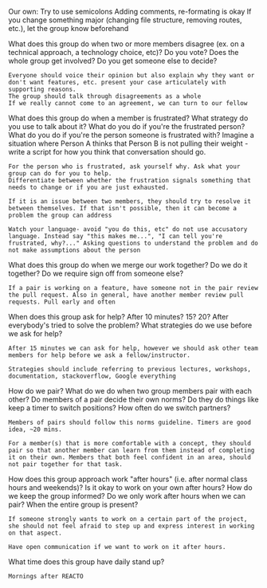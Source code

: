 Our own:
    Try to use semicolons
    Adding comments, re-formating is okay
    If you change something major (changing file structure, removing routes, etc.), let the group know beforehand



What does this group do when two or more members disagree (ex. on a technical approach, a technology choice, etc)?
Do you vote? Does the whole group get involved? Do you get someone else to decide?

    Everyone should voice their opinion but also explain why they want or don't want features, etc. present your case articulately with supporting reasons.
    The group should talk through disagreements as a whole
    If we really cannot come to an agreement, we can turn to our fellow


What does this group do when a member is frustrated?
What strategy do you use to talk about it? What do you do if you're the frustrated person? What do you do if you're the person someone is frustrated with? Imagine a situation where Person A thinks that Person B is not pulling their weight - write a script for how you think that conversation should go.

    For the person who is frustrated, ask yourself why. Ask what your group can do for you to help. 
    Differentiate between whether the frustration signals something that needs to change or if you are just exhausted.

    If it is an issue between two members, they should try to resolve it between themselves. If that isn't possible, then it can become a problem the group can address

    Watch your language- avoid "you do this, etc" do not use accusatory language. Instead say "this makes me...", "I can tell you're frustrated, why?..." Asking questions to understand the problem and do not make assumptions about the person


What does this group do when we merge our work together?
Do we do it together? Do we require sign off from someone else?

    If a pair is working on a feature, have someone not in the pair review the pull request. Also in general, have another member review pull requests. Pull early and often

When does this group ask for help?
After 10 minutes? 15? 20? After everybody's tried to solve the problem? What strategies do we use before we ask for help?

    After 15 minutes we can ask for help, however we should ask other team members for help before we ask a fellow/instructor. 

    Strategies should include referring to previous lectures, workshops, documentation, stackoverflow, Google everything

How do we pair? What do we do when two group members pair with each other?
Do members of a pair decide their own norms? Do they do things like keep a timer to switch positions? How often do we switch partners?

    Members of pairs should follow this norms guideline. Timers are good idea, ~20 mins.

    For a member(s) that is more comfortable with a concept, they should pair so that another member can learn from them instead of completing it on their own. Members that both feel confident in an area, should not pair together for that task. 

How does this group approach work "after hours" (i.e. after normal class hours and weekends)?
Is it okay to work on your own after hours? How do we keep the group informed? Do we only work after hours when we can pair? When the entire group is present?

    If someone strongly wants to work on a certain part of the project, she should not feel afraid to step up and express interest in working on that aspect. 

    Have open communication if we want to work on it after hours.

What time does this group have daily stand up?

    Mornings after REACTO